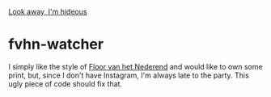 [Look away, I'm hideous](https://user-images.githubusercontent.com/2973061/83963791-bef63500-a8a8-11ea-86e3-8abd43530a22.jpg)

# fvhn-watcher
I simply like the style of [Floor van het Nederend](https://www.floorvanhetnederend.com) and would like to own some print, but, since I don't have Instagram, I'm always late to the party. This ugly piece of code should fix that.
